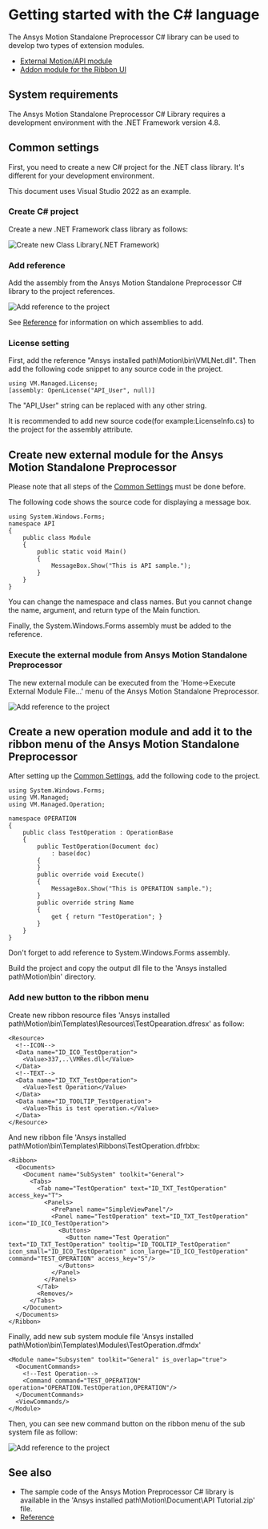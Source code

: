 # Getting started with the C# language

The Ansys Motion Standalone Preprocessor C# library can be used to develop two types of extension modules.

* [External Motion/API module](#create-new-external-module-for-the-ansys-motion-standalone-preprocessor)
* [Addon module for the Ribbon UI](#create-a-new-operation-module-and-add-it-to-the-ribbon-menu-of-the-ansys-motion-standalone-preprocessor)

## System requirements

The Ansys Motion Standalone Preprocessor C# Library requires a development environment with the .NET Framework version 4.8.

## Common settings

First, you need to create a new C# project for the .NET class library. It's different for your development environment.

This document uses Visual Studio 2022 as an example.

### Create C# project

Create a new .NET Framework class library as follows:

![Create new Class Library(.NET Framework)](images/gs_cs_new_project.png)

### Add reference

Add the assembly from the Ansys Motion Standalone Preprocessor C# library to the project references.

![Add reference to the project](images/gs_cs_add_reference.png)

See [Reference](lib/VM.md) for information on which assemblies to add.

### License setting

First, add the reference "Ansys installed path\Motion\bin\VMLNet.dll". Then add the following code snippet to any source code in the project.

```
using VM.Managed.License;
[assembly: OpenLicense("API_User", null)]
```

The "API_User" string can be replaced with any other string.

It is recommended to add new source code(for example:LicenseInfo.cs) to the project for the assembly attribute.

## Create new external module for the Ansys Motion Standalone Preprocessor

Please note that all steps of the [Common Settings](#common-settings) must be done before.

The following code shows the source code for displaying a message box.

```
using System.Windows.Forms;
namespace API
{
    public class Module
    {
        public static void Main()
        {
            MessageBox.Show("This is API sample.");
        }
    }
}
```

You can change the namespace and class names. But you cannot change the name, argument, and return type of the Main function.

Finally, the System.Windows.Forms assembly must be added to the reference.

### Execute the external module from Ansys Motion Standalone Preprocessor

The new external module can be executed from the 'Home&rarr;Execute External Module File...' menu of the Ansys Motion Standalone Preprocessor.

![Add reference to the project](images/gs_cs_exec_module.png)

## Create a new operation module and add it to the ribbon menu of the Ansys Motion Standalone Preprocessor

After setting up the [Common Settings](#common-settings), add the following code to the project.

```
using System.Windows.Forms;
using VM.Managed;
using VM.Managed.Operation;

namespace OPERATION
{
    public class TestOperation : OperationBase
    {
        public TestOperation(Document doc)
            : base(doc)
        {
        }
        public override void Execute()
        {
            MessageBox.Show("This is OPERATION sample.");
        }
        public override string Name
        {
            get { return "TestOperation"; }
        }
    }
}
```

Don't forget to add reference to System.Windows.Forms assembly.

Build the project and copy the output dll file to the 'Ansys installed path\Motion\bin' directory.

### Add new button to the ribbon menu

Create new ribbon resource files 'Ansys installed path\Motion\bin\Templates\Resources\TestOpearation.dfresx' as follow:

```
<Resource>
  <!--ICON-->
  <Data name="ID_ICO_TestOperation">
    <Value>337,..\VMRes.dll</Value>
  </Data>
  <!--TEXT-->
  <Data name="ID_TXT_TestOperation">
    <Value>Test Operation</Value>
  </Data>
  <Data name="ID_TOOLTIP_TestOperation">
    <Value>This is test operation.</Value>
  </Data>
</Resource>
```

And new ribbon file 'Ansys installed path\Motion\bin\Templates\Ribbons\TestOperation.dfrbbx:

```
<Ribbon>
  <Documents>
    <Document name="SubSystem" toolkit="General">
      <Tabs>
        <Tab name="TestOperation" text="ID_TXT_TestOperation" access_key="T">
          <Panels>
            <PrePanel name="SimpleViewPanel"/>
            <Panel name="TestOperation" text="ID_TXT_TestOperation" icon="ID_ICO_TestOperation">
              <Buttons>
                <Button name="Test Operation" text="ID_TXT_TestOperation" tooltip="ID_TOOLTIP_TestOperation" icon_small="ID_ICO_TestOperation" icon_large="ID_ICO_TestOperation" command="TEST_OPERATION" access_key="S"/>
              </Buttons>
            </Panel>
          </Panels>
        </Tab>
        <Removes/>
      </Tabs>
    </Document>
  </Documents>
</Ribbon>
```

Finally, add new sub system module file 'Ansys installed path\Motion\bin\Templates\Modules\TestOperation.dfmdx'

```
<Module name="Subsystem" toolkit="General" is_overlap="true">
  <DocumentCommands>
    <!--Test Operation-->
    <Command command="TEST_OPERATION" operation="OPERATION.TestOperation,OPERATION"/>
  </DocumentCommands>
  <ViewCommands/>
</Module>
```

Then, you can see new command button on the ribbon menu of the sub system file as follow:

![Add reference to the project](images/gs_cs_add_to_ribbon.png)

## See also

* The sample code of the Ansys Motion Preprocessor C# library is available in the 'Ansys installed path\Motion\Document\API Tutorial.zip' file.
* [Reference](lib/VM.md)
